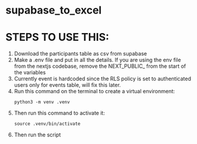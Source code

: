 # supabase_to_excel

# STEPS TO USE THIS:
  1. Download the participants table as csv from supabase 
  2. Make a .env file and put in all the details. If you are using the env file from the nextjs codebase, remove the NEXT_PUBLIC_ from the start of the variables
  3. Currently event is hardcoded since the RLS policy is set to authenticated users only for events table, will fix this later.
  4. Run this command on the terminal to create a virtual environment:
      ```
      python3 -m venv .venv      
      ```
  5. Then run this command to activate it:
      ```
      source .venv/bin/activate
      ```
  6. Then run the script
